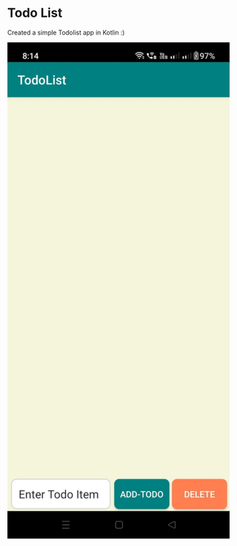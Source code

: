 # Todo List

Created a simple Todolist app in Kotlin :) 

<p align="center">
<img src="Todo_main.png" style="width:528px;max-width: 100%;">
</p>